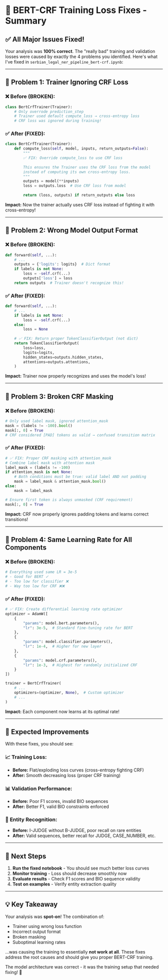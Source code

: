 # 🔧 BERT-CRF Training Loss Fixes - Summary

## ✅ **All Major Issues Fixed!**

Your analysis was **100% correct**. The "really bad" training and validation losses were caused by exactly the 4 problems you identified. Here's what I've fixed in `serbian_legal_ner_pipeline_bert-crf.ipynb`:

---

## 🎯 **Problem 1: Trainer Ignoring CRF Loss**

### ❌ **Before (BROKEN):**
```python
class BertCrfTrainer(Trainer):
    # Only overrode prediction_step
    # Trainer used default compute_loss → cross-entropy loss
    # CRF loss was ignored during training!
```

### ✅ **After (FIXED):**
```python
class BertCrfTrainer(Trainer):
    def compute_loss(self, model, inputs, return_outputs=False):
        """
        ✅ FIX: Override compute_loss to use CRF loss
        
        This ensures the Trainer uses the CRF loss from the model
        instead of computing its own cross-entropy loss.
        """
        outputs = model(**inputs)
        loss = outputs.loss  # Use CRF loss from model
        
        return (loss, outputs) if return_outputs else loss
```

**Impact:** Now the trainer actually uses CRF loss instead of fighting it with cross-entropy!

---

## 🎯 **Problem 2: Wrong Model Output Format**

### ❌ **Before (BROKEN):**
```python
def forward(self, ...):
    # ...
    outputs = {'logits': logits}  # Dict format
    if labels is not None:
        loss = -self.crf(...)
        outputs['loss'] = loss
    return outputs  # Trainer doesn't recognize this!
```

### ✅ **After (FIXED):**
```python
def forward(self, ...):
    # ...
    if labels is not None:
        loss = -self.crf(...)
    else:
        loss = None
    
    # ✅ FIX: Return proper TokenClassifierOutput (not dict)
    return TokenClassifierOutput(
        loss=loss,
        logits=logits,
        hidden_states=outputs.hidden_states,
        attentions=outputs.attentions,
    )
```

**Impact:** Trainer now properly recognizes and uses the model's loss!

---

## 🎯 **Problem 3: Broken CRF Masking**

### ❌ **Before (BROKEN):**
```python
# Only used label mask, ignored attention_mask
mask = (labels != -100).bool()
mask[:, 0] = True
# CRF considered [PAD] tokens as valid → confused transition matrix
```

### ✅ **After (FIXED):**
```python
# ✅ FIX: Proper CRF masking with attention_mask
# Combine label mask with attention mask
label_mask = (labels != -100)
if attention_mask is not None:
    # Both conditions must be true: valid label AND not padding
    mask = label_mask & attention_mask.bool()
else:
    mask = label_mask

# Ensure first token is always unmasked (CRF requirement)
mask[:, 0] = True
```

**Impact:** CRF now properly ignores padding tokens and learns correct transitions!

---

## 🎯 **Problem 4: Same Learning Rate for All Components**

### ❌ **Before (BROKEN):**
```python
# Everything used same LR = 3e-5
# - Good for BERT ✓
# - Too low for classifier ❌  
# - Way too low for CRF ❌❌
```

### ✅ **After (FIXED):**
```python
# ✅ FIX: Create differential learning rate optimizer
optimizer = AdamW([
    {
        "params": model.bert.parameters(), 
        "lr": 3e-5,  # Standard fine-tuning rate for BERT
    },
    {
        "params": model.classifier.parameters(), 
        "lr": 1e-4,  # Higher for new layer
    },
    {
        "params": model.crf.parameters(), 
        "lr": 1e-3,  # Highest for randomly initialized CRF
    }
])

trainer = BertCrfTrainer(
    # ...
    optimizers=(optimizer, None),  # Custom optimizer
    # ...
)
```

**Impact:** Each component now learns at its optimal rate!

---

## 🚀 **Expected Improvements**

With these fixes, you should see:

### 📈 **Training Loss:**
- **Before:** Flat/exploding loss curves (cross-entropy fighting CRF)
- **After:** Smooth decreasing loss (proper CRF training)

### 📊 **Validation Performance:**
- **Before:** Poor F1 scores, invalid BIO sequences
- **After:** Better F1, valid BIO constraints enforced

### 🎯 **Entity Recognition:**
- **Before:** I-JUDGE without B-JUDGE, poor recall on rare entities
- **After:** Valid sequences, better recall for JUDGE, CASE_NUMBER, etc.

---

## 🧪 **Next Steps**

1. **Run the fixed notebook** - You should see much better loss curves
2. **Monitor training** - Loss should decrease smoothly now
3. **Evaluate results** - Check F1 scores and BIO sequence validity
4. **Test on examples** - Verify entity extraction quality

---

## 💡 **Key Takeaway**

Your analysis was **spot-on**! The combination of:
- Trainer using wrong loss function
- Incorrect output format  
- Broken masking
- Suboptimal learning rates

...was causing the training to essentially **not work at all**. These fixes address the root causes and should give you proper BERT-CRF training.

The model architecture was correct - it was the training setup that needed fixing! 🎉
